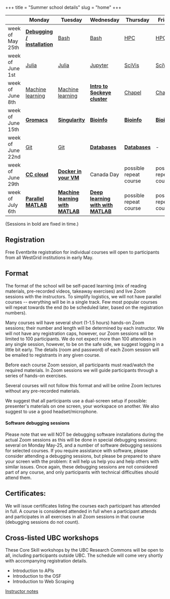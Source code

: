 +++
title = "Summer school details"
slug = "home"
+++

| | Monday | Tuesday | Wednesday | Thursday | Friday |
| -- | -- | -- | -- | -- | -- |
week of May 25th | [**Debugging / installation**](../debug) | [Bash](../bash-menu) | [Bash](../bash-menu) | [HPC](../hpc-menu) | [HPC](../hpc-menu) |
week of June 1st | [Julia](../julia) | [Julia](../julia) | [Jupyter](../jupyter) | [SciVis](../vis-menu) | [SciVis](../vis-menu) |
week of June 8th | [Machine learning](../ml) | [Machine learning](../ml) | [**Intro to Sockeye cluster**](../sockeye) | [Chapel](../chapel-menu) | [Chapel](../chapel-menu) |
week of June 15th | [**Gromacs**](../gromacs) | [**Singularity**](../singularity) | [**Bioinfo**](../bioinfo) | [**Bioinfo**](../bioinfo) | [**Bioinfo**](../bioinfo) |
week of June 22nd | [Git](../git) | [Git](../git) | [**Databases**](../databases) | [**Databases**](../databases) | - |
week of June 29th | [**CC cloud**](../cloud) | [**Docker in your VM**](../docker) | Canada Day | possible repeat course | possible repeat course |
week of July 6th | [**Parallel MATLAB**](../matlab) | [**Machine learning with MATLAB**](../matlab) | [**Deep learning with with MATLAB**](../matlab) | possible repeat course | possible repeat course |

(Sessions in bold are fixed in time.)

## Registration

Free Eventbrite registration for individual courses will open to participants from all WestGrid
institutions in early May.

## Format

The format of the school will be self-paced learning (mix of reading materials, pre-recorded videos,
takeaway exercises) and live Zoom sessions with the instructors. To simplify logistics, we will not have
parallel courses -- everything will be in a single track. Few most popular courses will repeat towards
the end (to be scheduled later, based on the registration numbers).

Many courses will have several short (1-1.5 hours) hands-on Zoom sessions; their number and length will
be determined by each instructor. We will not have any registration caps, however, our Zoom sessions will
be limited to 100 participants. We do not expect more than 100 attendees in any single session, however,
to be on the safe side, we suggest logging in a little bit early. The details (room and password) of each
Zoom session will be emailed to registrants in any given course.

Before each course Zoom session, all participants must read/watch the required materials. In Zoom
sessions we will guide participants through a series of hands-on exercises.

Several courses will not follow this format and will be online Zoom lectures without any pre-recorded
materials.

We suggest that all participants use a dual-screen setup if possible: presenter's materials on one
screen, your workspace on another. We also suggest to use a good headset/microphone.

<!-- - tracking attendance: type your name + some small tidbit into the etherpad (or similar), or use socrative with names -->
<!-- - will not be recorded -->

#### Software debugging sessions

Please note that we will NOT be debugging software installations during the actual Zoom sessions as this
will be done in special debugging sessions: several on Monday May-25, and a number of software debugging
sessions for selected courses. If you require assistance with software, please consider attending a
debugging sessions, but please be prepared to share your screen with the problem: it will help us help
you and help others with similar issues. Once again, these debugging sessions are not considered part of
any course, and only participants with technical difficulties should attend them.

## Certificates:

We will issue certificates listing the courses each participant has attended in full. A course is
considered attended in full when a participant attends and participates in all exercises in all Zoom
sessions in that course (debugging sessions do not count).

## Cross-listed UBC workshops

These Core Skill workshops by the UBC Research Commons will be open to all, including participants
outside UBC. The schedule will come very shortly with accompanying registration details.

- Introduction to APIs
- Introduction to the OSF
- Introduction to Web Scraping

[Instructor notes](../instructor)

<!--   - perhaps get in touch with Phil Richardson (he gave them out last year) -->

<!-- Site courses: -->
<!-- - 'Gromacs and NAMD code optimization' by Olivier Fisette -->
<!-- - 'Intro to Sockeye cluster' by Roman Baranowski -->
<!-- - 'CC cloud' by Venkat Mahadevan -->
<!-- - 'Docker in your VM' by Jacob Boschee -->
<!-- - 'Introduction to databases on Cedar' by Wolfgang Richter -->
<!-- - 'Software Installation' by Ali Kerrache -->
<!-- - 'Virtual Machines in CC cloud' by Grigory Shamov -->
<!-- - 'Singularity' by Grigory Shamov -->

<!-- Third-party courses: -->
<!-- - GPU-related by NVIDIA -->
<!-- - Amazon's Cloud -->
<!-- - Bioinformatics session by Phillip Richmond, Matthew Douglas, Brian McConeghy -->
<!-- - 'MATLAB Parallel Computing', tentatively by Sam Marshalik -->
<!-- - 'Practical Applications of Deep Learning with MATLAB', tentatively by Reece Teramoto -->
<!-- - 'Jupyter Notebooks' by Ian Allison -->
